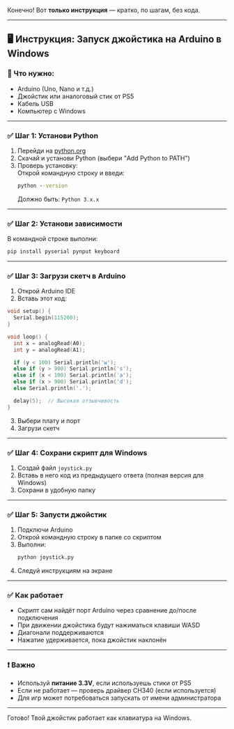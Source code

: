 Конечно! Вот **только инструкция** — кратко, по шагам, без кода.

---

## 🖥️ Инструкция: Запуск джойстика на Arduino в Windows

### 🔧 Что нужно:
- Arduino (Uno, Nano и т.д.)
- Джойстик или аналоговый стик от PS5
- Кабель USB
- Компьютер с Windows

---

### ✅ Шаг 1: Установи Python
1. Перейди на [python.org](https://www.python.org/downloads/windows/)
2. Скачай и установи Python (выбери "Add Python to PATH")
3. Проверь установку:  
   Открой командную строку и введи:
   ```cmd
   python --version
   ```
   Должно быть: `Python 3.x.x`

---

### ✅ Шаг 2: Установи зависимости
В командной строке выполни:
```cmd
pip install pyserial pynput keyboard
```

---

### ✅ Шаг 3: Загрузи скетч в Arduino
1. Открой Arduino IDE
2. Вставь этот код:

```cpp
void setup() {
  Serial.begin(115200);
}

void loop() {
  int x = analogRead(A0);
  int y = analogRead(A1);

  if (y < 100) Serial.println('w');
  else if (y > 900) Serial.println('s');
  else if (x < 100) Serial.println('a');
  else if (x > 900) Serial.println('d');
  else Serial.println('.');

  delay(5);  // Высокая отзывчивость
}
```
3. Выбери плату и порт
4. Загрузи скетч

---

### ✅ Шаг 4: Сохрани скрипт для Windows
1. Создай файл `joystick.py`
2. Вставь в него код из предыдущего ответа (полная версия для Windows)
3. Сохрани в удобную папку

---

### ✅ Шаг 5: Запусти джойстик
1. Подключи Arduino
2. Открой командную строку в папке со скриптом
3. Выполни:
   ```cmd
   python joystick.py
   ```
4. Следуй инструкциям на экране

---

### ✅ Как работает
- Скрипт сам найдёт порт Arduino через сравнение до/после подключения
- При движении джойстика будут нажиматься клавиши WASD
- Диагонали поддерживаются
- Нажатие удерживается, пока джойстик наклонён

---

### ❗ Важно
- Используй **питание 3.3V**, если используешь стики от PS5
- Если не работает — проверь драйвер CH340 (если используется)
- Для игр может потребоваться запускать от имени администратора

---

Готово! Твой джойстик работает как клавиатура на Windows.
